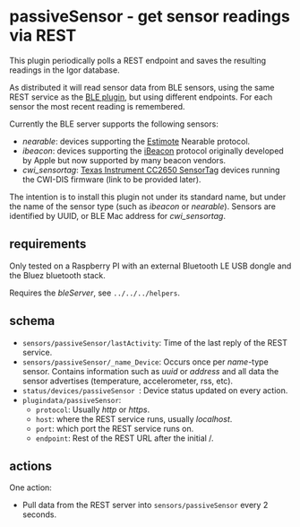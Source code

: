 # passiveSensor - get sensor readings via REST

This plugin periodically polls a REST endpoint and saves the resulting readings in the Igor database.

As distributed it will read sensor data from BLE sensors, using the same REST service as the [BLE plugin](../ble/readme.md), but using different endpoints. For each sensor the most recent reading is remembered.

Currently the BLE server supports the following sensors:

- *nearable*: devices supporting the [Estimote](https://estimote.com) Nearable protocol.
- *ibeacon*: devices supporting the [iBeacon](https://en.wikipedia.org/wiki/IBeacon) protocol originally developed by Apple but now supported by many beacon vendors.
- *cwi_sensortag*: [Texas Instrument CC2650 SensorTag](http://www.ti.com/tool/TIDC-CC2650STK-SENSORTAG) devices running the CWI-DIS firmware (link to be provided later).

The intention is to install this plugin not under its standard name, but under the name of the sensor type (such as *ibeacon* or *nearable*). Sensors are identified by UUID, or BLE Mac address for *cwi_sensortag*.


## requirements

Only tested on a Raspberry PI with an external Bluetooth LE USB dongle and the Bluez bluetooth stack.

Requires the _bleServer_, see ```../../../helpers```.

## schema

* `sensors/passiveSensor/lastActivity`: Time of the last reply of the REST service.
* `sensors/passiveSensor/_name_Device`: Occurs once per *name*-type sensor. Contains information such as *uuid* or *address* and all data the sensor advertises (temperature, accelerometer, rss, etc).
* `status/devices/passiveSensor `: Device status updated on every action.
* `plugindata/passiveSensor`:
	* `protocol`: Usually *http* or *https*.
	* `host`: where the REST service runs, usually *localhost*.
	* `port`: which port the REST service runs on.
	* `endpoint`: Rest of the REST URL after the initial /.
	
## actions

One action:

* Pull data from the REST server into `sensors/passiveSensor` every 2 seconds.
